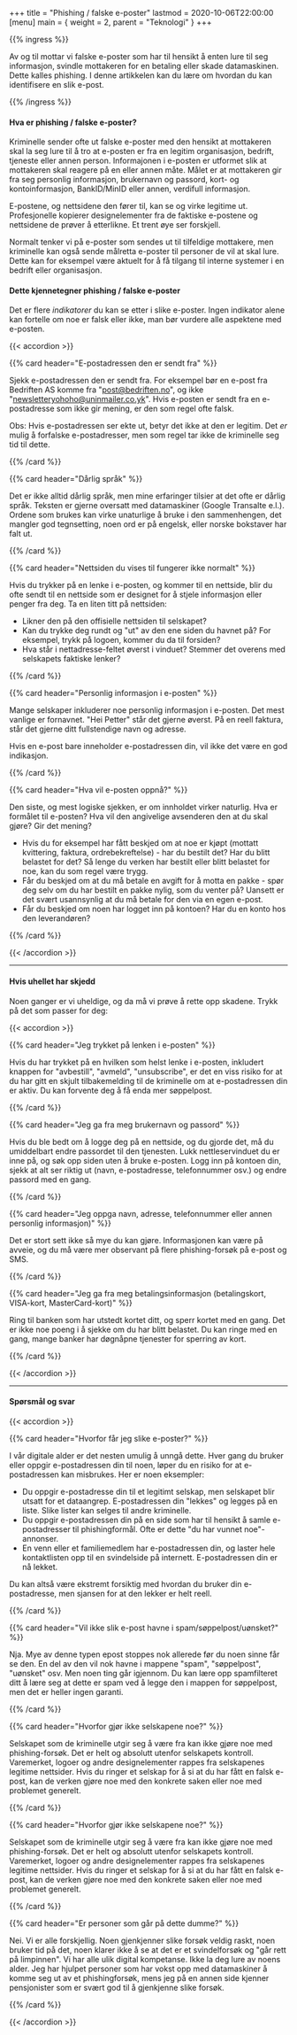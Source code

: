 +++
title = "Phishing / falske e-poster"
lastmod = 2020-10-06T22:00:00
[menu]
main = { weight = 2, parent = "Teknologi" }
+++

{{% ingress %}}

Av og til mottar vi falske e-poster som har til hensikt å enten lure til seg informasjon, svindle
mottakeren for en betaling eller skade datamaskinen. Dette kalles phishing. I denne artikkelen kan
du lære om hvordan du kan identifisere en slik e-post.

{{% /ingress %}}

#### Hva er phishing / falske e-poster?

Kriminelle sender ofte ut falske e-poster med den hensikt at mottakeren skal la seg lure til å tro
at e-posten er fra en legitim organisasjon, bedrift, tjeneste eller annen person. Informajonen i
e-posten er utformet slik at mottakeren skal reagere på en eller annen måte. Målet er at mottakeren
gir fra seg personlig informasjon, brukernavn og passord, kort- og kontoinformasjon, BankID/MinID
eller annen, verdifull informasjon.

E-postene, og nettsidene den fører til, kan se og virke legitime ut. Profesjonelle kopierer
designelementer fra de faktiske e-postene og nettsidene de prøver å etterlikne. Et trent øye ser
forskjell.

Normalt tenker vi på e-poster som sendes ut til tilfeldige mottakere, men kriminelle kan også sende
målretta e-poster til personer de vil at skal lure. Dette kan for eksempel være aktuelt for å få
tilgang til interne systemer i en bedrift eller organisasjon.

#### Dette kjennetegner phishing / falske e-poster

Det er flere *indikatorer* du kan se etter i slike e-poster. Ingen indikator alene kan fortelle om
noe er falsk eller ikke, man bør vurdere alle aspektene med e-posten.

{{< accordion >}}

{{% card header="E-postadressen den er sendt fra" %}}

Sjekk e-postadressen den er sendt fra. For eksempel bør en e-post fra Bedriften AS komme fra
"post@bedriften.no", og ikke "newsletteryohoho@uninmailer.co.yk". Hvis e-posten er sendt fra en
e-postadresse som ikke gir mening, er den som regel ofte falsk.

Obs: Hvis e-postadressen ser ekte ut, betyr det ikke at den er legitim. Det *er* mulig å forfalske
e-postadresser, men som regel tar ikke de kriminelle seg tid til dette.

{{% /card %}}

{{% card header="Dårlig språk" %}}

Det er ikke alltid dårlig språk, men mine erfaringer tilsier at det ofte er dårlig språk. Teksten er
gjerne oversatt med datamaskiner (Google Transalte e.l.). Ordene som brukes kan virke unaturlige å
bruke i den sammenhengen, det mangler god tegnsetting, noen ord er på engelsk, eller norske
bokstaver har falt ut.

{{% /card %}}

{{% card header="Nettsiden du vises til fungerer ikke normalt" %}}

Hvis du trykker på en lenke i e-posten, og kommer til en nettside, blir du ofte sendt til en
nettside som er designet for å stjele informasjon eller penger fra deg. Ta en liten titt på
nettsiden:

- Likner den på den offisielle nettsiden til selskapet?  
- Kan du trykke deg rundt og "ut" av den ene siden du havnet på? For eksempel, trykk på logoen,
kommer du da til forsiden?  
- Hva står i nettadresse-feltet øverst i vinduet? Stemmer det overens med selskapets faktiske
lenker?

{{% /card %}}

{{% card header="Personlig informasjon i e-posten" %}}

Mange selskaper inkluderer noe personlig informasjon i e-posten. Det mest vanlige er fornavnet. "Hei
Petter" står det gjerne øverst. På en reell faktura, står det gjerne ditt fullstendige navn og
adresse.

Hvis en e-post bare inneholder e-postadressen din, vil ikke det være en god indikasjon.

{{% /card %}}

{{% card header="Hva vil e-posten oppnå?" %}}

Den siste, og mest logiske sjekken, er om innholdet virker naturlig. Hva er formålet til e-posten?
Hva vil den angivelige avsenderen den at du skal gjøre? Gir det mening?

- Hvis du for eksempel har fått beskjed om at noe er kjøpt (mottatt kvittering, faktura,
ordrebekreftelse) - har du bestilt det? Har du blitt belastet for det? Så lenge du verken har
bestilt eller blitt belastet for noe, kan du som regel være trygg.  
- Får du beskjed om at du må betale en avgift for å motta en pakke - spør deg selv om du har bestilt
en pakke nylig, som du venter på? Uansett er det svært usannsynlig at du må betale for den via en
egen e-post.
- Får du beskjed om noen har logget inn på kontoen? Har du en konto hos den leverandøren?

{{% /card %}}

{{< /accordion >}}

---

#### Hvis uhellet har skjedd

Noen ganger er vi uheldige, og da må vi prøve å rette opp skadene. Trykk på det som passer for deg:

{{< accordion >}}

{{% card header="Jeg trykket på lenken i e-posten" %}}

Hvis du har trykket på en hvilken som helst lenke i e-posten, inkludert knappen for "avbestill",
"avmeld", "unsubscribe", er det en viss risiko for at du har gitt en skjult tilbakemelding til de
kriminelle om at e-postadressen din er aktiv. Du kan forvente deg å få enda mer søppelpost.

{{% /card %}}

{{% card header="Jeg ga fra meg brukernavn og passord" %}}

Hvis du ble bedt om å logge deg på en nettside, og du gjorde det, må du umiddelbart endre passordet
til den tjenesten. Lukk nettleservinduet du er inne på, og søk opp siden uten å bruke e-posten. Logg
inn på kontoen din, sjekk at alt ser riktig ut (navn, e-postadresse, telefonnummer osv.) og endre
passord med en gang.

{{% /card %}}

{{% card header="Jeg oppga navn, adresse, telefonnummer eller annen personlig informasjon)" %}}

Det er stort sett ikke så mye du kan gjøre. Informasjonen kan være på avveie, og du må være mer
observant på flere phishing-forsøk på e-post og SMS.

{{% /card %}}

{{% card header="Jeg ga fra meg betalingsinformasjon (betalingskort, VISA-kort, MasterCard-kort)"
%}}

Ring til banken som har utstedt kortet ditt, og sperr kortet med en gang. Det er ikke noe poeng i å
sjekke om du har blitt belastet. Du kan ringe med en gang, mange banker har døgnåpne tjenester for
sperring av kort.

{{% /card %}}

{{< /accordion >}}

---

#### Spørsmål og svar

{{< accordion >}}

{{% card header="Hvorfor får jeg slike e-poster?" %}}

I vår digitale alder er det nesten umulig å unngå dette. Hver gang du bruker eller oppgir
e-postadressen din til noen, løper du en risiko for at e-postadressen kan misbrukes. Her er noen
eksempler:

- Du oppgir e-postadresse din til et legitimt selskap, men selskapet blir utsatt for et dataangrep.
E-postadressen din "lekkes" og legges på en liste. Slike lister kan selges til andre kriminelle.  
- Du oppgir e-postadressen din på en side som har til hensikt å samle e-postadresser til
phishingformål. Ofte er dette "du har vunnet noe"-annonser.  
- En venn eller et familiemedlem har e-postadressen din, og laster hele kontaktlisten opp til en
svindelside på internett. E-postadressen din er nå lekket.

Du kan altså være ekstremt forsiktig med hvordan du bruker din e-postadresse, men sjansen for at den
lekker er helt reell.

{{% /card %}}

{{% card header="Vil ikke slik e-post havne i spam/søppelpost/uønsket?" %}}

Nja. Mye av denne typen epost stoppes nok allerede før du noen sinne får se den. En del av den vil
nok havne i mappene "spam", "søppelpost", "uønsket" osv. Men noen ting går igjennom. Du kan lære opp
spamfilteret ditt å lære seg at dette er spam ved å legge den i mappen for søppelpost, men det er
heller ingen garanti.

{{% /card %}}

{{% card header="Hvorfor gjør ikke selskapene noe?" %}}

Selskapet som de kriminelle utgir seg å være fra kan ikke gjøre noe med phishing-forsøk. Det er helt
og absolutt utenfor selskapets kontroll. Varemerket, logoer og andre designelementer rappes fra
selskapenes legitime nettsider. Hvis du ringer et selskap for å si at du har fått en falsk e-post,
kan de verken gjøre noe med den konkrete saken eller noe med problemet generelt.

{{% /card %}}

{{% card header="Hvorfor gjør ikke selskapene noe?" %}}

Selskapet som de kriminelle utgir seg å være fra kan ikke gjøre noe med phishing-forsøk. Det er helt
og absolutt utenfor selskapets kontroll. Varemerket, logoer og andre designelementer rappes fra
selskapenes legitime nettsider. Hvis du ringer et selskap for å si at du har fått en falsk e-post,
kan de verken gjøre noe med den konkrete saken eller noe med problemet generelt.

{{% /card %}}

{{% card header="Er personer som går på dette dumme?" %}}

Nei. Vi er alle forskjellig. Noen gjenkjenner slike forsøk veldig raskt, noen bruker tid på det,
noen klarer ikke å se at det er et svindelforsøk og "går rett på limpinnen". Vi har alle ulik
digital kompetanse. Ikke la deg lure av noens alder. Jeg har hjulpet personer som har vokst opp med
datamaskiner å komme seg ut av et phishingforsøk, mens jeg på en annen side kjenner pensjonister som
er svært god til å gjenkjenne slike forsøk.

{{% /card %}}

{{< /accordion >}}
